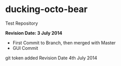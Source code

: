 ducking-octo-bear
=================

Test Repository

<b> Revision Date: 3 July 2014 </b>

<ul>
<li> First Commit to Branch, then merged with Master </li>
<li> GUI Commit </li>
</ul>


git token added
Revision Date 4th July 2014